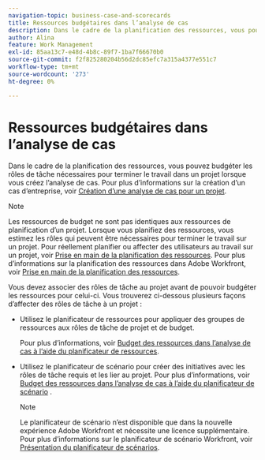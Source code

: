 ```yaml
---
navigation-topic: business-case-and-scorecards
title: Ressources budgétaires dans l’analyse de cas
description: Dans le cadre de la planification des ressources, vous pouvez budgéter les rôles de tâche nécessaires pour terminer le travail dans un projet lorsque vous créez l’analyse de cas. Pour plus d’informations sur la création d’un cas d’entreprise, voir Création d’un cas d’entreprise pour un projet .
author: Alina
feature: Work Management
exl-id: 85aa13c7-e48d-4b8c-89f7-1ba7f66670b0
source-git-commit: f2f825280204b56d2dc85efc7a315a4377e551c7
workflow-type: tm+mt
source-wordcount: '273'
ht-degree: 0%

---
```


# Ressources budgétaires dans l’analyse de cas

Dans le cadre de la planification des ressources, vous pouvez budgéter les rôles de tâche nécessaires pour terminer le travail dans un projet lorsque vous créez l’analyse de cas. Pour plus d’informations sur la création d’un cas d’entreprise, voir [Création d’une analyse de cas pour un projet](../../../manage-work/projects/define-a-business-case/create-business-case.md).

>[!NOTE]
>
>Les ressources de budget ne sont pas identiques aux ressources de planification d’un projet. Lorsque vous planifiez des ressources, vous estimez les rôles qui peuvent être nécessaires pour terminer le travail sur un projet. Pour réellement planifier ou affecter des utilisateurs au travail sur un projet, voir [Prise en main de la planification des ressources](../../../resource-mgmt/resource-scheduling/get-started-resource-scheduling.md). Pour plus d’informations sur la planification des ressources dans Adobe Workfront, voir [Prise en main de la planification des ressources](../../../resource-mgmt/resource-planning/get-started-resource-planning.md).

Vous devez associer des rôles de tâche au projet avant de pouvoir budgéter les ressources pour celui-ci. Vous trouverez ci-dessous plusieurs façons d’affecter des rôles de tâche à un projet :

* Utilisez le planificateur de ressources pour appliquer des groupes de ressources aux rôles de tâche de projet et de budget.

   Pour plus d’informations, voir [Budget des ressources dans l’analyse de cas à l’aide du planificateur de ressources](../../../manage-work/projects/define-a-business-case/budget-resources-in-business-case-use-resource-planner.md).

* Utilisez le planificateur de scénario pour créer des initiatives avec les rôles de tâche requis et les lier au projet. Pour plus d’informations, voir [Budget des ressources dans l’analyse de cas à l’aide du planificateur de scénario](../../../manage-work/projects/define-a-business-case/budget-resources-in-business-case-use-scenario-planner.md) .

   >[!NOTE]
   >
   >Le planificateur de scénario n’est disponible que dans la nouvelle expérience Adobe Workfront et nécessite une licence supplémentaire. Pour plus d’informations sur le planificateur de scénario Workfront, voir [Présentation du planificateur de scénarios](../../../scenario-planner/scenario-planner-overview.md).

<!--
<p data-mc-conditions="QuicksilverOrClassic.Draft mode">(NOTE:ALL content below has been moved to another article - we now have two "how to" budget in the business case: one for the resource planner and one of the scenario planner)</p>
-->

<!--
<p data-mc-conditions="QuicksilverOrClassic.Draft mode">You can associate Resource Pools with a project as part of completing the Resource Budgeting section of the Business Case of the project. The information you update here is also reflected in the Resource Planner.</p>
-->

<!--
<p data-mc-conditions="QuicksilverOrClassic.Draft mode"> For more information about creating a Business Case, see <a href="../../../manage-work/projects/define-a-business-case/create-business-case.md" class="MCXref xref">Create a Business Case for a project </a>. For more information about planning in the Resource Planner, see <a href="../../../resource-mgmt/resource-planning/get-started-resource-planner.md" class="MCXref xref">Resource Planner overview</a>.</p>
-->

<!--
<h2 data-mc-conditions="QuicksilverOrClassic.Draft mode">Prerequisites for budgeting resources on a project</h2>
-->

<!--
<p data-mc-conditions="QuicksilverOrClassic.Draft mode">To successfully budget your resources in the Business case, you must have the following information available in Adobe Workfront:</p>
-->

<!--
  <li data-mc-conditions="QuicksilverOrClassic.Draft mode">You must have Edit access to projects in your access level.</li>
  -->

<!--
  <li data-mc-conditions="QuicksilverOrClassic.Draft mode">You must have Manage permissions on the project to be able to edit the Business Case of the project. </li>
  -->

<!--
  <p data-mc-conditions="QuicksilverOrClassic.Draft mode">You must have Edit access to Resource Management and Financial Data, as well as Manage Finance permissions on the project.</p>
  -->

<!--
  <p data-mc-conditions="QuicksilverOrClassic.Draft mode">For information about the access needed to budget resources, see <a href="../../../resource-mgmt/resource-planning/access-needed-to-budget-resources.md" class="MCXref xref">Access needed to budget resources in&nbsp;Adobe Workfront</a>.</p>
  -->

<!--
  <p data-mc-conditions="QuicksilverOrClassic.Draft mode">You must have Resource Pools attached to the project.</p>
  -->

<!--
  <p data-mc-conditions="QuicksilverOrClassic.Draft mode">(NOTE:you must have tasks assigned to job roles and users on the project - this is optional because the users and their roles come from the pools)</p>
  -->

<!--
  <note type="note">
  You cannot budget resources assigned to issues in the Business Case. You can budget them in the Resource Planner. For more information about the Resource Planner, see
  <a href="../../../resource-mgmt/resource-planning/get-started-resource-planner.md" class="MCXref xref">Resource Planner overview</a>.
  </note>
  -->

<!--
  <p data-mc-conditions="QuicksilverOrClassic.Draft mode">You must understand user and job role availability according to the Resource Management Preferences in your system.</p>
  -->

<!--
  <p data-mc-conditions="QuicksilverOrClassic.Draft mode">Obtaining information about user availability depends on how your Workfront administrator configures your Resource Management Preferences.</p>
  -->

<!--
  <p data-mc-conditions="QuicksilverOrClassic.Draft mode">For more information about calculating user availability and setting Resource Management Preferences, see <a href="../../../administration-and-setup/set-up-workfront/configure-system-defaults/configure-resource-mgmt-preferences.md" class="MCXref xref">Configure Resource Management preferences</a>.</p>
  -->

<!--
  <p data-mc-conditions="QuicksilverOrClassic.Draft mode">In order to calculate the Budgeted Labor Cost of the project, you must associate users and job roles with Cost per Hour rates. </p>
  -->

<!--
  <note type="note">
  Cost displays in the Business Case in the currency of the project.
  </note>
  -->

<!--
  <p data-mc-conditions="QuicksilverOrClassic.Draft mode">For more information about associating Cost per Hour rates with job roles, see <a href="../../../administration-and-setup/set-up-workfront/organizational-setup/create-manage-job-roles.md" class="MCXref xref">Create and manage job roles</a>.</p>
  -->

<!--
  <p data-mc-conditions="QuicksilverOrClassic.Draft mode">For more information about associating Cost per Hour rates with users, see <a href="../../../administration-and-setup/add-users/create-and-manage-users/edit-a-users-profile.md" class="MCXref xref">Edit a user's profile</a>.</p>
  -->

<!--
  <li data-mc-conditions="QuicksilverOrClassic.Draft mode">Although this is not a prerequisite, we also recommend that you might also have Planned Hours associated with your tasks, to understand the amount of work a task might need to complete. </li>
  -->

<!--
<h2 data-mc-conditions="QuicksilverOrClassic.Draft mode">Apply Resource Pools to a project and budget resources in the Business Case</h2>
-->

<!--
<note type="important">
You can budget your resources for a period of 15 years. If you budget resources for a project with a duration longer than 15 years the budgeting information might not be accurate.
</note>
-->

<!--
<p data-mc-conditions="QuicksilverOrClassic.Draft mode">To apply Resource Pools and budget project resources in the Business Case for a project with no Resource Pool:</p>
-->

<!--
   <li value="1" data-mc-conditions="QuicksilverOrClassic.Draft mode">Go to the project which you want to associate with the Resource Pools. </li>
   -->

<!--
   <li value="2" data-mc-conditions="QuicksilverOrClassic.Draft mode">Select the <strong>Project Details</strong> tab. </li>
   -->

<!--
   <p data-mc-conditions="QuicksilverOrClassic.Draft mode">Select the <strong>Business Case</strong> sub-tab. </p>
   -->

<!--
   <p data-mc-conditions="QuicksilverOrClassic.Draft mode">Click <strong>Business Case</strong> in the left panel. </p>
   -->

<!--
   <p data-mc-conditions="QuicksilverOrClassic.Draft mode">In the <strong>Resource Budgeting</strong> section, click <strong>Edit Resource Budgeting</strong>. </p>
   -->

<!--
   <p data-mc-conditions="QuicksilverOrClassic.Draft mode">In the <strong>Select Resource Pool</strong> field, specify one or several <strong>Resource Pools</strong>.</p>
   -->

<!--
   <p data-mc-conditions="QuicksilverOrClassic.Draft mode"> You must specify only Resource Pools that are populated with active users.</p>
   -->

<!--
   <note type="tip">
   If the project is already associated with Resource Pools, the Resource Planner displays by default. To add more Resource Pools to the project, edit the project. For information about editing a project, see
   <a href="../../../manage-work/projects/manage-projects/edit-projects.md" class="MCXref xref">Edit projects</a>.
   <br>
   </note>
   -->

<!--
   <p data-mc-conditions="QuicksilverOrClassic.Draft mode">Click <strong>Apply</strong>.</p>
   -->

<!--
   <p data-mc-conditions="QuicksilverOrClassic.Draft mode">The Resource Planner is displayed, for the selected project.</p>
   -->

<!--
   <p data-mc-conditions="QuicksilverOrClassic.Draft mode">For more information about the Resource Planner, see <a href="../../../resource-mgmt/resource-planning/get-started-resource-planner.md" class="MCXref xref">Resource Planner overview</a>.</p>
   -->

<!--
   <p data-mc-conditions="QuicksilverOrClassic.Draft mode"> <img src="assets/bc-resource-budgeting-area-350x276.png" alt="BC_resource_budgeting_area.png" style="width: 350;height: 276;"> </p>
   -->

<!--
   <p data-mc-conditions="QuicksilverOrClassic.Draft mode">(Optional) Click <strong>Week</strong>, <strong>Month</strong> or <strong>Quarter</strong> to display information for the project in different time frames.</p>
   -->

<!--
   <p data-mc-conditions="QuicksilverOrClassic.Draft mode">Click <strong>Today</strong> to return to today's time frame.</p>
   -->

<!--
   <li value="8" data-mc-conditions="QuicksilverOrClassic.Draft mode">(Optional) Click the <strong>Hours</strong> drop-down menu, and select <strong>Hours</strong>, <strong>FTE</strong>, or <strong>Cost</strong> to change how information displays in the Resource Planner. Hours display by default.</li>
   -->

<!--
   <li value="9" data-mc-conditions="QuicksilverOrClassic.Draft mode">(Optional) Click <strong>Export</strong> to export the Resource Planner to an Excel file.<br>
   <note type="note">
   You can export data for up to 12 time periods at a time.
   </note>
   </li>
   -->

<!--
   <li value="10" data-mc-conditions="QuicksilverOrClassic.Draft mode">(Optional) Click the <strong>Full Screen</strong> icon <img src="assets/full-screen-rp-in-bc.png" alt="full_screen_RP_in_BC.png"> to display the Resource Planner in full screen mode.<br></li>
   -->

<!--
   <li value="11" data-mc-conditions="QuicksilverOrClassic.Draft mode">Update the <strong>BDG</strong> (Budgeted Hours) field with Hour, FTE, or Cost values for the the users, roles, or the project by doing one of the following: <p>
   <ul>
   <li>
   <p data-mc-conditions="QuicksilverOrClassic.Draft mode">Manually estimate the amount of Hours, FTE, or Cost values for roles, users, or the project.</p>
   <p data-mc-conditions="QuicksilverOrClassic.Draft mode">Or</p>
   </li>
   <li data-mc-conditions="QuicksilverOrClassic.Draft mode">Click the <strong>Options</strong> icon for the project or the job roles and select an option to automatically budget the hours for roles, users, or the project.</li>
   </ul>
   <p data-mc-conditions="QuicksilverOrClassic.Draft mode">For more information about budgeting in the Project View of the Resource Planner, see the <a href="../../../resource-mgmt/resource-planning/budget-resources-project-role-views-resource-planner.md">Using the Project and Role Views to Budget Resources</a>.</p>
   <note type="note">
   You can budget hours, FTEs, or costs for your resources for any time frame displayed in the Resource Budgeting area, independent of the timeline of the project. For example, if you want to indicate that your resources might not be available during the timeline of the project (where they are associated with Planned Hours), but they might be available during another time, you can do so by budgeting them for time frames where the Planned Hours are zero, if that is when they become available to work.
   </note>
   </p></li>
   -->

<!--
   <p data-mc-conditions="QuicksilverOrClassic.Draft mode">(Optional) To understand whether you can move the budgeted Hours, FTEs, or Costs to another time frame, click the <strong>Options</strong> icon, then <strong>Adjust Budgeting Dates</strong>.</p>
   -->

<!--
   <p data-mc-conditions="QuicksilverOrClassic.Draft mode">For more information about adjusting budgeted dates, see <a href="../../../resource-mgmt/resource-planning/adjust-budgeting-dates.md" class="MCXref xref">Adjust budgeting dates in the Resource Planner</a>.</p>
   -->

<!--
   <p data-mc-conditions="QuicksilverOrClassic.Draft mode">Click <strong>Save</strong>.</p>
   -->

<!--
   <p data-mc-conditions="QuicksilverOrClassic.Draft mode">If you have Cost per Hour rates associated with your job roles, budgeting the resources in the Resource Budgeting area calculates the <strong>Budgeted Labor Cost</strong> of the project. The Budgeted Labor Cost is displayed in the Resource Budgeting area of the Business Case and in the Business Case Summary. <br></p>
   -->

<!--
   <p data-mc-conditions="QuicksilverOrClassic.Draft mode">The budgeting information specified in the Business Case is also displayed in the Resource Planner. </p>
   -->
